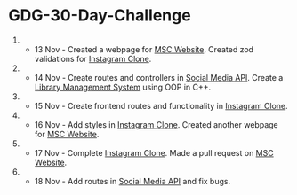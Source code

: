 # GDG-30-Day-Challenge

1. - 13 Nov - Created a webpage for [MSC Website](https://github.com/tejasnasa/MSCMSIT). Created zod validations for [Instagram Clone](https://github.com/tejasnasa/instagram-pern-clone).
2. - 14 Nov - Create routes and controllers in [Social Media API](https://github.com/tejasnasa/social-media-api). Create a [Library Management System](https://github.com/tejasnasa/library-management-oop) using OOP in C++.
3. - 15 Nov - Create frontend routes and functionality in [Instagram Clone](https://github.com/tejasnasa/instagram-pern-clone).
4. - 16 Nov - Add styles in [Instagram Clone](https://github.com/tejasnasa/instagram-pern-clone). Created another webpage for [MSC Website](https://github.com/tejasnasa/MSCMSIT).
5. - 17 Nov - Complete [Instagram Clone](https://github.com/tejasnasa/instagram-pern-clone). Made a pull request on [MSC Website](https://github.com/tejasnasa/MSCMSIT).
6. - 18 Nov - Add routes in [Social Media API](https://github.com/tejasnasa/social-media-api) and fix bugs.
